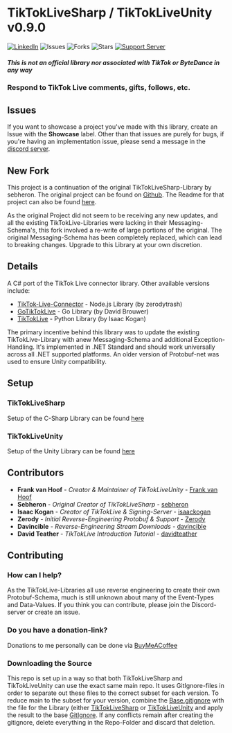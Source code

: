 # TikTokLiveSharp / TikTokLiveUnity v0.9.0

[![LinkedIn](https://img.shields.io/badge/LinkedIn-0077B5?style=for-the-badge&logo=linkedin&logoColor=white&style=flat-square)](https://www.linkedin.com/in/frankvhoof93/ )
![Issues](https://img.shields.io/github/issues/frankvHoof93/TikTokLiveSharp)
![Forks](https://img.shields.io/github/forks/frankvHoof93/TikTokLiveSharp)
![Stars](https://img.shields.io/github/stars/frankvHoof93/TikTokLiveSharp)
[![Support Server](https://img.shields.io/discord/977648006063091742.svg?color=7289da&logo=discord&style=flat-square)](https://discord.gg/e2XwPNTBBr)

#### ***This is not an official library nor associated with TikTok or ByteDance in any way***

### Respond to TikTok Live comments, gifts, follows, etc.

## Issues
If you want to showcase a project you've made with this library, create an Issue with the **Showcase** label.
Other than that issues are purely for bugs, if you're having an implementation issue, please send a message in the [discord server](https://discord.gg/e2XwPNTBBr).

## New Fork
This project is a continuation of the original TikTokLiveSharp-Library by sebheron. The original project can be found on [Github](). The Readme for that project can also be found [here](README_ORIGINAL.MD).

As the original Project did not seem to be receiving any new updates, and all the existing TikTokLive-Libraries were lacking in their Messaging-Schema's, this fork involved a re-write of large portions of the original. The original Messaging-Schema has been completely replaced, which can lead to breaking changes. Upgrade to this Library at your own discretion.

## Details
A C# port of the TikTok Live connector library.
Other available versions include:

- [TikTok-Live-Connector](https://github.com/zerodytrash/TikTok-Live-Connector) - Node.js Library (by zerodytrash)
- [GoTikTokLive](https://github.com/Davincible/gotiktoklive) - Go Library (by David Brouwer)
- [TikTokLive](https://github.com/isaackogan/TikTokLive) - Python Library (by Isaac Kogan)

The primary incentive behind this library was to update the existing TikTokLive-Library with anew Messaging-Schema and additional Exception-Handling. It's implemented in .NET Standard and should work universally across all .NET supported platforms. An older version of Protobuf-net was used to ensure Unity compatibility.

## Setup
### TikTokLiveSharp
Setup of the C-Sharp Library can be found [here](Setup_CSharp.MD)

### TikTokLiveUnity
Setup of the Unity Library can be found [here](Setup_Unity.MD)

## Contributors

* **Frank van Hoof** - *Creator & Maintainer of TikTokLiveUnity* - [Frank van Hoof](https://github.com/frankvHoof93)
* **Sebheron** - *Original Creator of TikTokLiveSharp* - [sebheron](https://github.com/sebheron)
* **Isaac Kogan** - *Creator of TikTokLive & Signing-Server* - [isaackogan](https://github.com/isaackogan)
* **Zerody** - *Initial Reverse-Engineering Protobuf & Support* - [Zerody](https://github.com/zerodytrash/)
* **Davincible** - *Reverse-Engineering Stream Downloads*  - [davincible](https://github.com/davincible)
* **David Teather** - *TikTokLive Introduction Tutorial* - [davidteather](https://github.com/davidteather)

## Contributing
### How can I help?
As the TikTokLive-Libraries all use reverse engineering to create their own Protobuf-Schema, much is still unknown about many of the Event-Types and Data-Values. If you think you can contribute, please join the Discord-server or create an issue.

### Do you have a donation-link?
Donations to me personally can be done via [BuyMeACoffee](https://www.buymeacoffee.com/frankvanhoof)

### Downloading the Source
This repo is set up in a way so that both TikTokLiveSharp and TikTokLiveUnity can use the exact same main repo. It uses GitIgnore-files in order to separate out these files to the correct subset for each version.
To reduce main to the subset for your version, combine the [Base.gitignore](Base,gitignore) with the file for the Library (either [TikTokLiveSharp](TikTokLiveSharp.gitignore) or [TikTokLiveUnity](TikTokLiveUnity.gitignore) and apply the result to the base [GitIgnore](.gitignore).
If any conflicts remain after creating the gitignore, delete everything in the Repo-Folder and discard that deletion.
